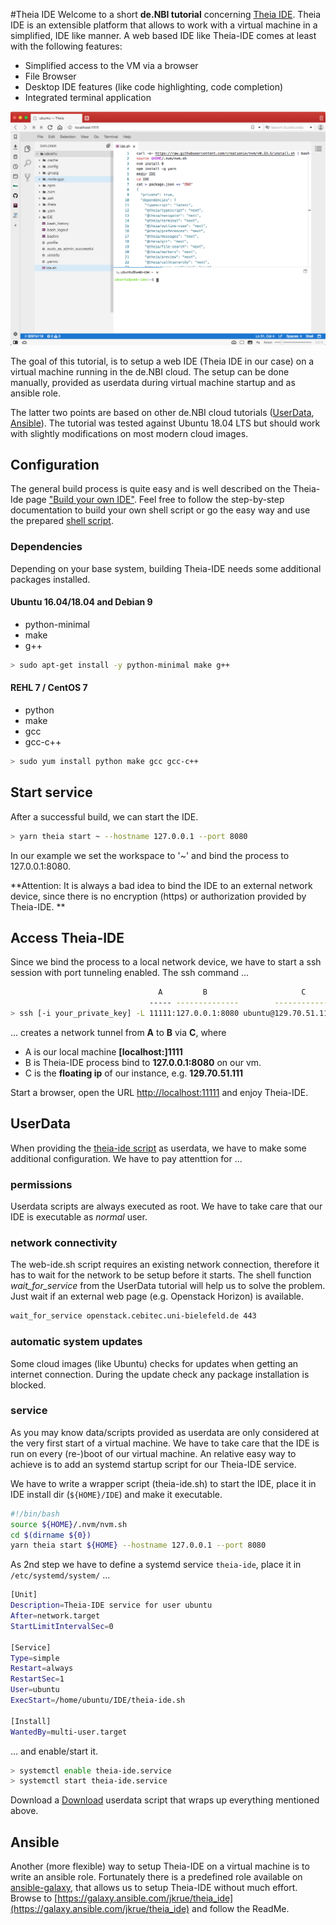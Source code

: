 #Theia IDE
Welcome to a short **de.NBI tutorial** concerning [Theia IDE](www.theia-ide.org). Theia IDE is an extensible platform that allows to work with a virtual machine in a simplified, IDE like manner. A web based IDE like Theia-IDE comes at least with the following features:

- Simplified access to the VM via a browser
- File Browser
- Desktop IDE features (like code highlighting, code completion)
- Integrated terminal application

![[Theia IDE in action/screenshot ]](images/screenshot.png)

The goal of this tutorial, is to setup a web IDE (Theia IDE in our case) on a virtual machine running in the de.NBI cloud. The setup can be done manually, provided as userdata during virtual machine startup and as ansible role.

The latter two points are based on other de.NBI cloud tutorials ([UserData](../UserData/index.md), [Ansible](../Ansible/index.md)). The tutorial was tested against Ubuntu 18.04 LTS but should work with slightly modifications on most modern cloud images.


## Configuration

The general build process is quite easy and is well described on the Theia-Ide page ["Build your own IDE"](https://www.theia-ide.org/doc/Composing_Applications.html).  Feel free to follow the step-by-step documentation to build your own shell script or go the easy way and use the prepared [shell script](web-ide.sh).

### Dependencies
Depending on your base system,  building Theia-IDE needs some additional packages installed.

#### Ubuntu 16.04/18.04 and Debian 9

-  python-minimal
-  make
-  g++

```bash
> sudo apt-get install -y python-minimal make g++
```

#### REHL 7 / CentOS 7

- python
- make
- gcc
- gcc-c++

```bash
> sudo yum install python make gcc gcc-c++
```

## Start service 
After a successful build, we can start the IDE. 

```bash
> yarn theia start ~ --hostname 127.0.0.1 --port 8080
```

In our example we set the workspace to '~' and bind the process to 127.0.0.1:8080.

**Attention: It is always a bad idea to bind the IDE to an external network device, since there is no encryption (https) or authorization provided by Theia-IDE. **

## Access Theia-IDE

Since we bind the process to a local network device, we have to start a ssh session with port tunneling enabled. The ssh command ...

```bash
                                 A         B                     C
                               ----- --------------        -------------
> ssh [-i your_private_key] -L 11111:127.0.0.1:8080 ubuntu@129.70.51.111
```

... creates a network tunnel from **A** to **B** via **C**, where 

- A is our local machine **[localhost:]1111** 
- B is Theia-IDE process bind to **127.0.0.1:8080** on our vm. 
- C is the **floating ip** of our instance, e.g. **129.70.51.111**

Start a browser, open the URL [http://localhost:11111](http://localhost:11111) and enjoy Theia-IDE.

## UserData
When providing the [theia-ide script](web-ide.sh) as userdata, we have to make some additional configuration.  We have to pay attenttion for ...

### permissions
Userdata scripts are always executed as root. We have to take care that our IDE is executable as *normal* user.
### network connectivity
The web-ide.sh script requires an existing network connection, therefore it has to wait for the network to be setup before it starts. The shell function *wait_for_service* from the UserData tutorial will help us to solve the problem.
Just wait if an external web page (e.g. Openstack Horizon) is available.
```sh
wait_for_service openstack.cebitec.uni-bielefeld.de 443
```
### automatic system updates
Some cloud images (like Ubuntu) checks for updates when getting an internet connection. During the update check any package installation is blocked.
### service  
As you may know data/scripts provided as userdata are only considered at the very first start of a virtual machine. We have to take care that the IDE is run on every (re-)boot of our virtual machine. An relative easy way to achieve is to add an systemd startup script for our Theia-IDE service.

We have to write a wrapper script (theia-ide.sh) to start the IDE, place it in IDE install dir (`${HOME}/IDE`) and make it executable.

```sh
#!/bin/bash
source ${HOME}/.nvm/nvm.sh
cd $(dirname ${0})
yarn theia start ${HOME} --hostname 127.0.0.1 --port 8080
```

As 2nd step we have to define a systemd service `theia-ide`, place it in `/etc/systemd/system/` ... 

```sh
[Unit]
Description=Theia-IDE service for user ubuntu
After=network.target
StartLimitIntervalSec=0

[Service]
Type=simple
Restart=always
RestartSec=1
User=ubuntu
ExecStart=/home/ubuntu/IDE/theia-ide.sh 

[Install]
WantedBy=multi-user.target
```

... and enable/start it.


```sh
> systemctl enable theia-ide.service
> systemctl start theia-ide.service
```



Download a [Download](userdata.sh) userdata script that wraps up everything mentioned above.


## Ansible

Another (more flexible) way to setup Theia-IDE on a virtual machine is to write an ansible role. Fortunately there is a predefined role available on [ansible-galaxy](https://galaxy.ansible.com), that allows us to setup Theia-IDE without much effort. Browse to [https://galaxy.ansible.com/jkrue/theia_ide](https://galaxy.ansible.com/jkrue/theia_ide) and follow the ReadMe.


